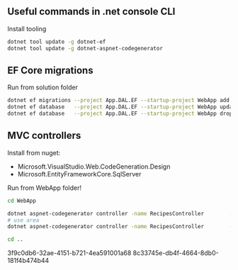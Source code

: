 ## Useful commands in .net console CLI

Install tooling

~~~bash
dotnet tool update -g dotnet-ef
dotnet tool update -g dotnet-aspnet-codegenerator 
~~~

## EF Core migrations

Run from solution folder

~~~bash
dotnet ef migrations --project App.DAL.EF --startup-project WebApp add FOOBAR
dotnet ef database   --project App.DAL.EF --startup-project WebApp update
dotnet ef database   --project App.DAL.EF --startup-project WebApp drop
~~~


## MVC controllers

Install from nuget:
- Microsoft.VisualStudio.Web.CodeGeneration.Design
- Microsoft.EntityFrameworkCore.SqlServer


Run from WebApp folder!

~~~bash
cd WebApp

dotnet aspnet-codegenerator controller -name RecipesController        -actions -m  App.Domain.Recipe        -dc AppDbContext -outDir Controllers --useDefaultLayout --useAsyncActions --referenceScriptLibraries -f
# use area
dotnet aspnet-codegenerator controller -name RecipesController        -actions -m  App.Domain.Recipe        -dc AppDbContext -outDir Areas/Admin/Controllers --useDefaultLayout --useAsyncActions --referenceScriptLibraries -f

cd ..
~~~

3f9c0db6-32ae-4151-b721-4ea591001a68
8c33745e-db4f-4664-8db0-181f4b474b44